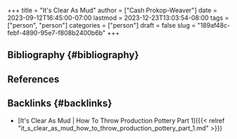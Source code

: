 +++
title = "It's Clear As Mud"
author = ["Cash Prokop-Weaver"]
date = 2023-09-12T16:45:00-07:00
lastmod = 2023-12-23T13:03:54-08:00
tags = ["person", "person"]
categories = ["person"]
draft = false
slug = "189af48c-febf-4890-95e7-f808b2400b6b"
+++

## Bibliography {#bibliography}

## References

<style>.csl-entry{text-indent: -1.5em; margin-left: 1.5em;}</style><div class="csl-bib-body">
</div>



## Backlinks {#backlinks}

-   [It's Clear As Mud | How To Throw Production Pottery Part 1]({{< relref "it_s_clear_as_mud_how_to_throw_production_pottery_part_1.md" >}})
